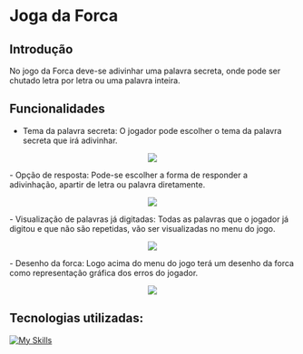 # Joga da Forca

## Introdução

No jogo da Forca deve-se adivinhar uma palavra secreta, onde pode ser chutado letra por letra ou uma palavra inteira.

## Funcionalidades

- Tema da palavra secreta: O jogador pode escolher o tema da palavra secreta que irá adivinhar.
<p align="center">
  <img src="https://imgur.com/3fa8CZA" />
</p>
- Opção de resposta: Pode-se escolher a forma de responder a adivinhação, apartir de letra ou palavra diretamente.
<p align="center">
  <img src="https://imgur.com/6DukE2Y" />
</p>
- Visualização de palavras já digitadas: Todas as palavras que o jogador já digitou e que não são repetidas, vão ser visualizadas no menu do jogo.
<p align="center">
  <img src="https://imgur.com/YMJ9if6" />
</p>
- Desenho da forca: Logo acima do menu do jogo terá um desenho da forca como representação gráfica dos erros do jogador.
<p align="center">
  <img src="https://imgur.com/XQH698c" />
</p>

## Tecnologias utilizadas:

[![My Skills](https://skillicons.dev/icons?i=git,github,cs,visualstudio,dotnet)](https://skillicons.dev)
